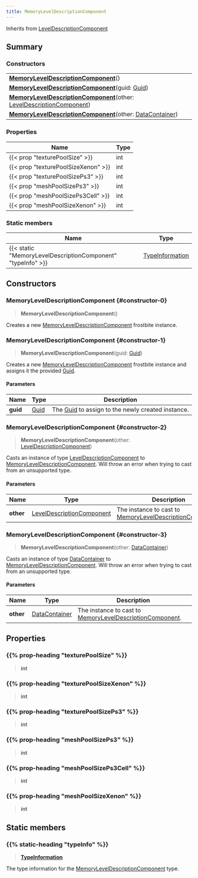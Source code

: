 ```yaml
---
title: MemoryLevelDescriptionComponent
---
```


Inherits from [LevelDescriptionComponent](/vext/ref/fb/leveldescriptioncomponent)

## Summary

### Constructors

|  |
| --- |
| **[MemoryLevelDescriptionComponent](#constructor-0)**() |
| **[MemoryLevelDescriptionComponent](#constructor-1)**(guid: [Guid](/vext/ref/shared/type/guid)) |
| **[MemoryLevelDescriptionComponent](#constructor-2)**(other: [LevelDescriptionComponent](/vext/ref/fb/leveldescriptioncomponent)) |
| **[MemoryLevelDescriptionComponent](#constructor-3)**(other: [DataContainer](/vext/ref/shared/type/datacontainer)) |

### Properties

| Name | Type |
| ---- | ---- |
| {{< prop "texturePoolSize" >}} | int |
| {{< prop "texturePoolSizeXenon" >}} | int |
| {{< prop "texturePoolSizePs3" >}} | int |
| {{< prop "meshPoolSizePs3" >}} | int |
| {{< prop "meshPoolSizePs3Cell" >}} | int |
| {{< prop "meshPoolSizeXenon" >}} | int |

### Static members

| Name | Type |
| ---- | ---- |
| {{< static "MemoryLevelDescriptionComponent" "typeInfo" >}} | [TypeInformation](/vext/ref/shared/type/typeinformation) |

## Constructors

### MemoryLevelDescriptionComponent {#constructor-0}

> **MemoryLevelDescriptionComponent**()

Creates a new [MemoryLevelDescriptionComponent](/vext/ref/fb/memoryleveldescriptioncomponent) frostbite instance.

### MemoryLevelDescriptionComponent {#constructor-1}

> **MemoryLevelDescriptionComponent**(guid: [Guid](/vext/ref/shared/type/guid))

Creates a new [MemoryLevelDescriptionComponent](/vext/ref/fb/memoryleveldescriptioncomponent) frostbite instance and assigns it the provided [Guid](/vext/ref/shared/type/guid).

#### Parameters

| Name | Type | Description |
| ---- | ---- | ----------- |
| **guid** | [Guid](/vext/ref/shared/type/guid) | The [Guid](/vext/ref/shared/type/guid) to assign to the newly created instance. |

### MemoryLevelDescriptionComponent {#constructor-2}

> **MemoryLevelDescriptionComponent**(other: [LevelDescriptionComponent](/vext/ref/fb/leveldescriptioncomponent))

Casts an instance of type [LevelDescriptionComponent](/vext/ref/fb/leveldescriptioncomponent) to [MemoryLevelDescriptionComponent](/vext/ref/fb/memoryleveldescriptioncomponent). Will throw an error when trying to cast from an unsupported type.

#### Parameters

| Name | Type | Description |
| ---- | ---- | ----------- |
| **other** | [LevelDescriptionComponent](/vext/ref/fb/leveldescriptioncomponent) | The instance to cast to [MemoryLevelDescriptionComponent](/vext/ref/fb/memoryleveldescriptioncomponent). |

### MemoryLevelDescriptionComponent {#constructor-3}

> **MemoryLevelDescriptionComponent**(other: [DataContainer](/vext/ref/shared/type/datacontainer))

Casts an instance of type [DataContainer](/vext/ref/shared/type/datacontainer) to [MemoryLevelDescriptionComponent](/vext/ref/fb/memoryleveldescriptioncomponent). Will throw an error when trying to cast from an unsupported type.

#### Parameters

| Name | Type | Description |
| ---- | ---- | ----------- |
| **other** | [DataContainer](/vext/ref/shared/type/datacontainer) | The instance to cast to [MemoryLevelDescriptionComponent](/vext/ref/fb/memoryleveldescriptioncomponent). |

## Properties

### {{% prop-heading "texturePoolSize" %}}

> **int**

### {{% prop-heading "texturePoolSizeXenon" %}}

> **int**

### {{% prop-heading "texturePoolSizePs3" %}}

> **int**

### {{% prop-heading "meshPoolSizePs3" %}}

> **int**

### {{% prop-heading "meshPoolSizePs3Cell" %}}

> **int**

### {{% prop-heading "meshPoolSizeXenon" %}}

> **int**

## Static members

### {{% static-heading "typeInfo" %}}

> **[TypeInformation](/vext/ref/shared/type/typeinformation)**

The type information for the [MemoryLevelDescriptionComponent](/vext/ref/fb/memoryleveldescriptioncomponent) type.

